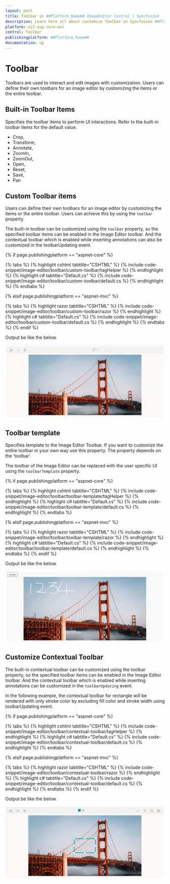 ```yaml
---
layout: post
title: Toolbar in ##Platform_Name## ImageEditor Control | Syncfusion
description: Learn here all about customize Toolbar in Syncfusion ##Platform_Name## ImageEditor component of Syncfusion Essential JS 2 and more.
platform: ej2-asp-core-mvc
control: Toolbar
publishingplatform: ##Platform_Name##
documentation: ug
---
```


# Toolbar

Toolbars are used to interact and edit images with customization. Users can define their own toolbars for an image editor by customizing the items or the entire toolbar.

## Built-in Toolbar Items

Specifies the toolbar items to perform UI interactions. Refer to the built-in toolbar items for the default value.

* Crop,
* Transform,
* Annotate,
* ZoomIn,
* ZoomOut,
* Open,
* Reset,
* Save,
* Pan

## Custom Toolbar items

Users can define their own toolbars for an image editor by customizing the items or the entire toolbar. Users can achieve this by using the `toolbar` property.

The built-in toolbar can be customized using the `toolbar` property, so the specified toolbar items can be enabled in the Image Editor toolbar. And the contextual toolbar which is enabled while inserting annotations can also be customized in the toolbarUpdating event.

{% if page.publishingplatform == "aspnet-core" %}

{% tabs %}
{% highlight cshtml tabtitle="CSHTML" %}
{% include code-snippet/image-editor/toolbar/custom-toolbar/tagHelper %}
{% endhighlight %}
{% highlight c# tabtitle="Default.cs" %}
{% include code-snippet/image-editor/toolbar/custom-toolbar/default.cs %}
{% endhighlight %}
{% endtabs %}

{% elsif page.publishingplatform == "aspnet-mvc" %}

{% tabs %}
{% highlight razor tabtitle="CSHTML" %}
{% include code-snippet/image-editor/toolbar/custom-toolbar/razor %}
{% endhighlight %}
{% highlight c# tabtitle="Default.cs" %}
{% include code-snippet/image-editor/toolbar/custom-toolbar/default.cs %}
{% endhighlight %}
{% endtabs %}
{% endif %}

Output be like the below.

![ImageEditor Sample](images/image-editor-custom-toolbar.jpg)

## Toolbar template

Specifies template to the Image Editor Toolbar. If you want to customize the entire toolbar in your own way use this property. The property depends on the ‘toolbar’.

The toolbar of the Image Editor can be replaced with the user specific UI using the `toolbarTemplate` property.

{% if page.publishingplatform == "aspnet-core" %}

{% tabs %}
{% highlight cshtml tabtitle="CSHTML" %}
{% include code-snippet/image-editor/toolbar/toolbar-template/tagHelper %}
{% endhighlight %}
{% highlight c# tabtitle="Default.cs" %}
{% include code-snippet/image-editor/toolbar/toolbar-template/default.cs %}
{% endhighlight %}
{% endtabs %}

{% elsif page.publishingplatform == "aspnet-mvc" %}

{% tabs %}
{% highlight razor tabtitle="CSHTML" %}
{% include code-snippet/image-editor/toolbar/toolbar-template/razor %}
{% endhighlight %}
{% highlight c# tabtitle="Default.cs" %}
{% include code-snippet/image-editor/toolbar/toolbar-template/default.cs %}
{% endhighlight %}
{% endtabs %}
{% endif %}

Output be like the below.

![ImageEditor Sample](images/image-editor-template-toolbar.jpg)

## Customize Contextual Toolbar

The built-in contextual toolbar can be customized using the toolbar property, so the specified toolbar items can be enabled in the Image Editor toolbar. And the contextual toolbar which is enabled while inserting annotations can  be customized in the `toolbarUpdating` event.

In the following example, the contextual toolbar for rectangle will be rendered with only stroke color by excluding fill color and stroke width using toolbarUpdating event.

{% if page.publishingplatform == "aspnet-core" %}

{% tabs %}
{% highlight cshtml tabtitle="CSHTML" %}
{% include code-snippet/image-editor/toolbar/contextual-toolbar/tagHelper %}
{% endhighlight %}
{% highlight c# tabtitle="Default.cs" %}
{% include code-snippet/image-editor/toolbar/contextual-toolbar/default.cs %}
{% endhighlight %}
{% endtabs %}

{% elsif page.publishingplatform == "aspnet-mvc" %}

{% tabs %}
{% highlight razor tabtitle="CSHTML" %}
{% include code-snippet/image-editor/toolbar/contextual-toolbar/razor %}
{% endhighlight %}
{% highlight c# tabtitle="Default.cs" %}
{% include code-snippet/image-editor/toolbar/contextual-toolbar/default.cs %}
{% endhighlight %}
{% endtabs %}
{% endif %}

Output be like the below.

![ImageEditor Sample](images/image-editor-contextual-toolbar.jpg)
